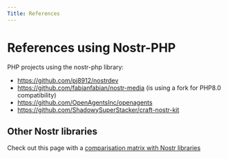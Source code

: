 ```yaml
---
Title: References
---
```


# References using Nostr-PHP

PHP projects using the nostr-php library:
* https://github.com/pj8912/nostrdev
* https://github.com/fabianfabian/nostr-media (is using a fork for PHP8.0 compatibility)
* https://github.com/OpenAgentsInc/openagents
* https://github.com/ShadowySuperStacker/craft-nostr-kit

## Other Nostr libraries

Check out this page with a [comparisation matrix with Nostr libraries](/references/compare-nostr-libraries)
